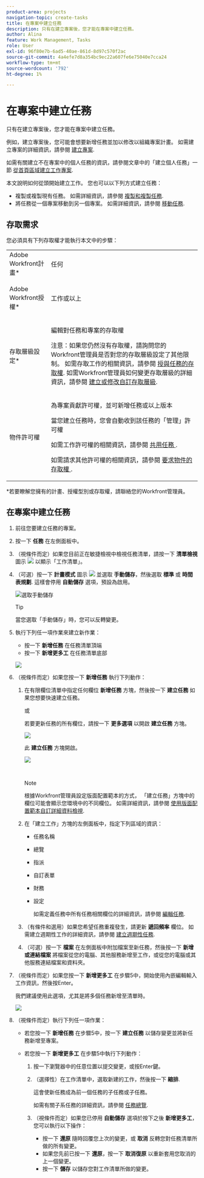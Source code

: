 ```yaml
---
product-area: projects
navigation-topic: create-tasks
title: 在專案中建立任務
description: 只有在建立專案後，您才能在專案中建立任務。
author: Alina
feature: Work Management, Tasks
role: User
exl-id: 96f80e7b-6ad5-40ae-861d-8d97c570f2ac
source-git-commit: 4a4efe7d8a354bc9ec22a607fe6e75040e7cca24
workflow-type: tm+mt
source-wordcount: '792'
ht-degree: 1%

---
```


# 在專案中建立任務

只有在建立專案後，您才能在專案中建立任務。

例如，建立專案後，您可能會想要新增任務並加以修改以組織專案計畫。 如需建立專案的詳細資訊，請參閱 [建立專案](../../../manage-work/projects/create-projects/create-project.md).

如需有關建立不在專案中的個人任務的資訊，請參閱文章中的「建立個人任務」一節 [從首頁區域建立工作專案](../../../workfront-basics/using-home/using-the-home-area/create-work-items-in-home.md).

本文說明如何從頭開始建立工作。 您也可以以下列方式建立任務：

* 複製或複製現有任務。 如需詳細資訊，請參閱 [複製和複製任務](../../../manage-work/tasks/manage-tasks/copy-and-duplicate-tasks.md).
* 將任務從一個專案移動到另一個專案。 如需詳細資訊，請參閱 [移動任務](../../../manage-work/tasks/manage-tasks/move-tasks.md).

## 存取需求

<!--drafted for P&P - replace the table:

<table style="table-layout:auto"> 
 <col> 
 <col> 
 <tbody> 
  <tr> 
   <td role="rowheader">Adobe Workfront plan*</td> 
   <td> <p>Any</p> </td> 
  </tr> 
  <tr> 
   <td role="rowheader"> <p role="rowheader">Adobe Workfront license*</p> </td> 
   <td><p>Current license: Standard</p> 
   Or
   <p>Legacy license: Work or higher</p> </td> 
  </tr> 
  <tr> 
   <td role="rowheader">Access level configurations*</td> 
   <td> <p>Edit access to Tasks and Projects</p> <p>Note: If you still don't have access, ask your Workfront administrator if they set additional restrictions in your access level. For information about access to tasks, see <a href="../../../administration-and-setup/add-users/configure-and-grant-access/grant-access-tasks.md" class="MCXref xref">Grant access to tasks</a>. For information on how a Workfront administrator can change your access level, see <a href="../../../administration-and-setup/add-users/configure-and-grant-access/create-modify-access-levels.md" class="MCXref xref">Create or modify custom access levels</a>. </p> </td> 
  </tr> 
  <tr> 
   <td role="rowheader">Object permissions</td> 
   <td> <p>Contribute permissions to the project with ability to Add Tasks or higher</p> <p>When you create a task you automatically receive Manage permissions to the task</p> <p> For information about task permissions, see <a href="../../../workfront-basics/grant-and-request-access-to-objects/share-a-task.md" class="MCXref xref">Share a task </a>. </p> <p>For information on requesting additional permissions, see <a href="../../../workfront-basics/grant-and-request-access-to-objects/request-access.md" class="MCXref xref">Request access to objects </a>.</p> </td> 
  </tr> 
 </tbody> 
</table>
-->
您必須具有下列存取權才能執行本文中的步驟：

<table style="table-layout:auto"> 
 <col> 
 <col> 
 <tbody> 
  <tr> 
   <td role="rowheader">Adobe Workfront計畫*</td> 
   <td> <p>任何</p> </td> 
  </tr> 
  <tr> 
   <td role="rowheader"> <p role="rowheader">Adobe Workfront授權*</p> </td> 
   <td> <p>工作或以上</p> </td> 
  </tr> 
  <tr> 
   <td role="rowheader">存取層級設定*</td> 
   <td> <p>編輯對任務和專案的存取權</p> <p>注意：如果您仍然沒有存取權，請詢問您的Workfront管理員是否對您的存取層級設定了其他限制。 如需存取工作的相關資訊，請參閱 <a href="../../../administration-and-setup/add-users/configure-and-grant-access/grant-access-tasks.md" class="MCXref xref">授與任務的存取權</a>. 如需Workfront管理員如何變更存取層級的詳細資訊，請參閱 <a href="../../../administration-and-setup/add-users/configure-and-grant-access/create-modify-access-levels.md" class="MCXref xref">建立或修改自訂存取層級</a>. </p> </td> 
  </tr> 
  <tr> 
   <td role="rowheader">物件許可權</td> 
   <td> <p>為專案貢獻許可權，並可新增任務或以上版本</p> <p>當您建立任務時，您會自動收到該任務的「管理」許可權</p> <p> 如需工作許可權的相關資訊，請參閱 <a href="../../../workfront-basics/grant-and-request-access-to-objects/share-a-task.md" class="MCXref xref">共用任務 </a>. </p> <p>如需請求其他許可權的相關資訊，請參閱 <a href="../../../workfront-basics/grant-and-request-access-to-objects/request-access.md" class="MCXref xref">要求物件的存取權 </a>.</p> </td> 
  </tr> 
 </tbody> 
</table>

&#42;若要瞭解您擁有的計畫、授權型別或存取權，請聯絡您的Workfront管理員。

## 在專案中建立任務

1. 前往您要建立任務的專案。
1. 按一下 **任務** 在左側面板中。
1. （視條件而定）如果您目前正在敏捷檢視中檢視任務清單，請按一下 **清單檢視** 圖示 ![](assets/list-view-in-agile-view-for-tasks.png) 以顯示「工作清單」。
1. （可選）按一下 **計畫模式** 圖示 ![](assets/nwe-plan-mode-icon-task-list.png) 並選取 **手動儲存**，然後選取 **標準** 或 **時間表規劃**. 這樣會停用 **自動儲存** 選項，預設為啟用。

   ![選取手動儲存](assets/manual-save-option.png)

   >[!TIP]
   >
   >當您選取「手動儲存」時，您可以反轉變更。

1. 執行下列任一項作業來建立新作業：

   * 按一下 **新增任務** 在任務清單頂端
   * 按一下 **新增更多工** 在任務清單底部

   ![](assets/qs-new-task-or-add-task-buttons-in-list-highlighted-350x242.png)

1. （視條件而定）如果您按一下 **新增任務** 執行下列動作：

   1. 在有限欄位清單中指定任何欄位 **新增任務** 方塊，然後按一下 **建立任務** 如果您想要快速建立任務。

      或

      若要更新任務的所有欄位，請按一下 **更多選項** 以開啟 **建立任務** 方塊。

      ![](assets/nwe-create-task-small-screen-350x272.png)

      此 **建立任務** 方塊開啟。

      ![](assets/create-task-larger-box-nwe-350x244.png)

       

      >[!NOTE]
      >
      >根據Workfront管理員設定版面配置範本的方式， 「建立任務」方塊中的欄位可能會顯示您環境中的不同欄位。 如需詳細資訊，請參閱 [使用版面配置範本自訂詳細資料檢視](../../../administration-and-setup/customize-workfront/use-layout-templates/customize-details-view-layout-template.md).

   1. 在「建立工作」方塊的左側面板中，指定下列區域的資訊：

      * 任務名稱
      * 總覽
      * 指派
      * 自訂表單
      * 財務
      * 設定

        如需定義任務中所有任務相關欄位的詳細資訊，請參閱 [編輯任務](../../../manage-work/tasks/manage-tasks/edit-tasks.md).

   1. （有條件和選用）如果您希望任務重複發生，請更新 **遞回頻率** 欄位。 如需建立週期性工作的詳細資訊，請參閱 [建立週期性任務](../../../manage-work/tasks/create-tasks/create-recurring-tasks.md).
   1. （可選）按一下 **檔案** 在左側面板中附加檔案至新任務，然後按一下 **新增或連結檔案** 將檔案從您的電腦、其他服務新增至工作，或從您的電腦或其他服務連結檔案和資料夾。

1. （視條件而定）如果您按一下 **新增更多工** 在步驟5中，開始使用內嵌編輯輸入工作資訊，然後按Enter。

   <!--
   <p data-mc-conditions="QuicksilverOrClassic.Draft mode">(NOTE: ensure this stays accurate)</p>
   -->

   我們建議使用此選項，尤其是將多個任務新增至清單時。

   ![](assets/ctp4-350x26.png)

1. （視條件而定）執行下列任一項作業：

   * 若您按一下 **新增任務** 在步驟5中，按一下 **建立任務** 以儲存變更並將新任務新增至專案。

     <!--   
     <p data-mc-conditions="QuicksilverOrClassic.Draft mode">(NOTE: is this step still right?)</p>   
     -->

   * 若您按一下 **新增更多工** 在步驟5中執行下列動作：

     <!--   
     <p data-mc-conditions="QuicksilverOrClassic.Draft mode">(NOTE: is this step still right?) </p>   
     -->

      1. 按一下瀏覽器中的任意位置以提交變更，或按Enter鍵。
      1. （選擇性）在工作清單中，選取新建的工作，然後按一下 **縮排**.

         這會使新任務成為前一個任務的子任務或子任務。

         如需有關子系任務的詳細資訊，請參閱 [任務總覽](../../../manage-work/tasks/task-information/tasks-overview.md).

      1. （視條件而定）如果您已停用 **自動儲存** 選項於按下之後 **新增更多工**，您可以執行以下操作：

         * 按一下 **還原** 隨時回覆您上次的變更，或 **取消** 反轉您對任務清單所做的所有變更。
         * 如果您先前已按一下 **還原**，按一下 **取消復原** 以重新套用您取消的上一個變更。
         * 按一下 **儲存** 以儲存您對工作清單所做的變更。
